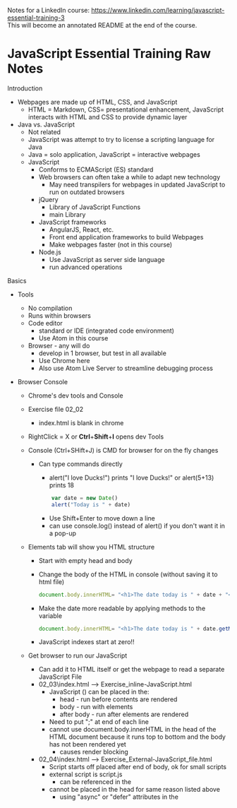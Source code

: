 Notes for a LinkedIn course: https://www.linkedin.com/learning/javascript-essential-training-3
<br>This will become an annotated README at the end of the course.


# JavaScript Essential Training Raw Notes

Introduction

- Webpages are made up of HTML, CSS, and JavaScript
  - HTML = Markdown, CSS= presentational enhancement, JavaScript interacts with HTML and CSS to provide dynamic layer
- Java vs. JavaScript
  - Not related
  - JavaScript was attempt to try to license a scripting language for Java
  - Java = solo application, JavaScript = interactive webpages
  - JavaScript
    - Conforms to ECMAScript (ES) standard
    - Web browsers can often take a while to adapt new technology
      - May need transpilers for webpages in updated JavaScript to run on outdated browsers
    - jQuery
      - Library of JavaScript Functions
      - main Library
    - JavaScript frameworks
      - AngularJS, React, etc.
      - Front end application frameworks to build Webpages
      - Make webpages faster (not in this course)
    - Node.js
      - Use JavaScript as server side language
      - run advanced operations

Basics
- Tools
  - No compilation
  - Runs within browsers
  - Code editor
    - standard or IDE (integrated code environment)
    - Use Atom in this course
  - Browser - any will do
    - develop in 1 browser, but test in all available
    - Use Chrome here
    - Also use Atom Live Server to streamline debugging process

- Browser Console
  - Chrome's dev tools and Console
  - Exercise file 02_02
    - index.html is blank in chrome
  - RightClick = X or <b>Ctrl</b>+<b>Shift</b>+<b>I</b> opens dev Tools
  - Console (Ctrl+SHift+J) is CMD for browser for on the fly changes
    - Can type commands directly
      - alert("I love Ducks!") prints "I love Ducks!" or alert(5+13) prints 18

      ``` javascript
          var date = new Date()
          alert("Today is " + date)
      ```

        - Use Shift+Enter to move down a line
        - can use console.log() instead of alert() if you don't want it in a pop-up
  - Elements tab will show you HTML structure
    - Start with empty head and body
    - Change the body of the HTML in console (without saving it to html file)

        ```JavaScript
        document.body.innerHTML= "<h1>The date today is " + date + "</h1>"
        ```

    - Make the date more readable by applying methods to the variable
        ```JavaScript
        document.body.innerHTML= "<h1>The date today is " + date.getMonth() + "/" + date.getDate() + "/" + date.getYear() + "</h1>"
        ```

    - JavaScript indexes start at zero!!

  - Get browser to run our JavaScript
    - Can add it to HTML itself or get the webpage to read a separate JavaScript File
    - 02_03\index.html --> Exercise_inline-JavaScript.html
      - JavaScript (<b><script></script></b>) can be placed in the:
        - head - run before contents are rendered
        - body - run with elements
        - after body - run after elements are rendered
      - Need to put ";" at end of each line
      - cannot use document.body.innerHTML in the head of the HTML document because it runs top to bottom and the body has not been rendered yet
        - causes render blocking
    - 02_04\index.html --> Exercise_External-JavaScript_file.html
      - Script starts off placed after end of body, ok for small scripts
      - external script is script.js
        - can be referenced in the <script> using: <script src= "script.js"></script>
      - cannot be placed in the head for same reason listed above
        - using "async" or "defer" attributes in the <script> tag can prevent render blocking


- Writing good JavaScript (things to remember)
  - Case sensitive
  - Use camelCase
    - variables start with LOWERCASE letter
    - Objects and Classes start with UPPERCASE
    - CONSTANTS are all caps
  - Whitespace is ignored but must be used to make code human readable
  - End each statement with a semicolon
    - only necessary in certain situations, but helps with human readability
  - Comment liberally (same syntax as C++)
    - "//" for single line
    - "/\* \*/" for multiline



Working with Data
  - Variables
    -
  - Data Types

Functions and Objects

JavaScript and the DOM, Part 1: Changing the DOM elements

Project: Creating an analog clock

JavaScript and the DOM, Part 2: Events

Project: Typing speed tester

Loops

Project: Automated Responsive Images Markup

Troubleshooting, Validating, and Minifying JavaScript

Bonus Chapter: Ask the instructor
